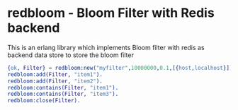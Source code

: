 # redbloom - Bloom Filter with Redis backend
This is an erlang library which implements Bloom filter with redis as backend data store to store the bloom filter

```erlang
{ok, Filter} = redbloom:new("myfilter",10000000,0.1,[{host,localhost}]).
redbloom:add(Filter, "item1").
redbloom:add(Filter, "item2").
redbloom:contains(Filter, "item1").
redbloom:contains(Filter, "item3").
redbloom:close(Filter).
```




